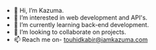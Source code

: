 - 👋 Hi, I’m Kazuma.
- 👀 I’m interested in web development and API's.
- 🌱 I’m currently learning back-end development.
- 💞️ I’m looking to collaborate on projects.
- 📫 Reach me on- touhidkabir@iamkazuma.com


